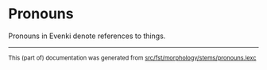 # Pronouns
Pronouns in Evenki denote references to things.

* * *

<small>This (part of) documentation was generated from [src/fst/morphology/stems/pronouns.lexc](https://github.com/giellalt/lang-evn/blob/main/src/fst/morphology/stems/pronouns.lexc)</small>
